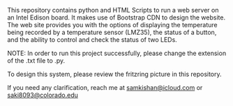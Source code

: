 This repository contains python and HTML Scripts to run a web server on an Intel Edison board. It makes use of Bootstrap CDN to design the website. The web site provides you with the options of displaying the temperature being recorded by a temperature sensor (LMZ35), the status of a button, and the ability to control and check the status of two LEDs. 

NOTE: In order to run this project successfully, please change the extension of the .txt file to .py. 

To design this system, please review the fritzring picture in this repository. 

If you need any clarification, reach me at samkishan@icloud.com or saki8093@colorado.edu
